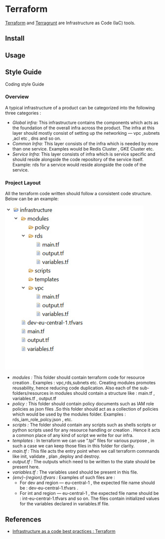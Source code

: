 # Terraform

[Terraform](https://www.terraform.io) and [Terragrunt](https://terragrunt.gruntwork.io) are Infrastructure as Code (IaC) tools.

## Install

## Usage

## Style Guide  
Coding style Guide

###  Overview
A typical infrastructure of a product can be categorized into the following three categories :
* _Global infra:_ This infrastructure contains the components which acts as the foundation of the overall infra across the product. The infra at this layer should mostly consist of setting up the networking — vpc ,subnets ,acl etc , dns and so on.
* _Common Infra:_ This layer consists of the infra which is needed by more than one service. Examples would be Redis Cluster , GKE Cluster etc.
* _Service Infra:_ This layer consists of infra which is service specific and should reside alongside the code repository of the service itself. Example: rds for a service would reside alongside the code of the service.

### Project Layout
All the terraform code written should follow a consistent code structure. Below can be an example:

![terraform-code-structure](../images/terraform-code-structure.png)
- _modules :_ This folder should contain terraform code for resource creation . Examples : vpc,rds,subnets etc. Creating modules promotes reusability, hence reducing code duplication. Also each of the sub-folders/resources in modules should contain a structure like : main.tf , variables.tf , output.tf
- _policy :_ This folder should contain policy documents such as IAM role policies as json files .So this folder should act as a collection of policies which would be used by the modules folder. Examples : rds_iam_role_polcy.json , etc.
- _scripts :_ The folder should contain any scripts such as shells scripts or python scripts used for any resource handling or creation . Hence it acts a common place of any kind of script we write for our infra.
- _templates :_ In terraform we can use “.tpl” files for various purpose , in such a case we can keep those files in this folder for clarity.
- _main.tf :_ This file acts the entry point when we call terraform commands like init, validate , plan ,deploy and destroy.
- _output.tf :_ The outputs which need to be written to the state should be present here.
- _variables.tf :_ The variables used should be present in this file.
- _{env}-{region}.tfvars :_ Examples of such files are :
    - For dev and region — eu-central-1 , the expected file name should be : dev-eu-central-1.tfvars .
    - For int and region — eu-central-1 , the expected file name should be : int-eu-central-1.tfvars and so on.
      The files contain initialized values for the variables declared in variables.tf file.


## References 
- [Infrastructure as a code best practices : Terraform](https://medium.com/@ranjana-jha/infrastructure-as-a-code-best-practices-terraform-d7ae4291d621)